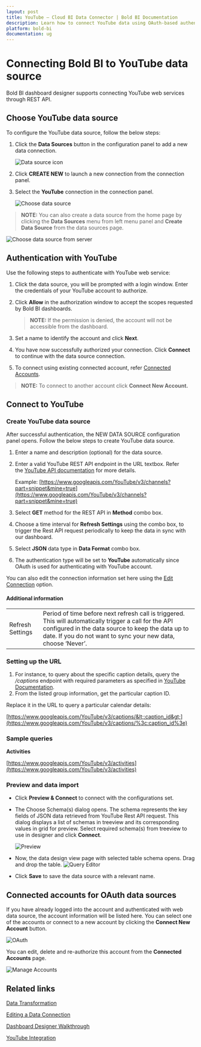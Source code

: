 ```yaml
---
layout: post
title: YouTube – Cloud BI Data Connector | Bold BI Documentation
description: Learn how to connect YouTube data using OAuth-based authentication through REST API endpoint with Bold BI Cloud.
platform: bold-bi
documentation: ug
---
```


# Connecting Bold BI to YouTube data source
Bold BI dashboard designer supports connecting YouTube web services through REST API. 

## Choose YouTube data source
To configure the YouTube data source, follow the below steps:
1. Click the **Data Sources** button in the configuration panel to add a new data connection.

   ![Data source icon](/static/assets/cloud/working-with-datasource/data-connectors/images/common/DataSourcesIcon.png)

2. Click **CREATE NEW** to launch a new connection from the connection panel.
3. Select the **YouTube** connection in the connection panel.

   ![Choose data source](/static/assets/cloud/working-with-datasource/data-connectors/images/Youtube/ChooseDS.png)

> **NOTE:** You can also create a data source from the home page by clicking the **Data Sources** menu from left menu panel and **Create Data Source** from the data sources page.

   ![Choose data source from server](/static/assets/cloud/working-with-datasource/data-connectors/images/Youtube/ChooseDS_Server.png)

## Authentication with YouTube
Use the following steps to authenticate with YouTube web service:

1. Click the data source, you will be prompted with a login window. Enter the credentials of your YouTube account to authorize.
2. Click **Allow** in the authorization window to accept the scopes requested by Bold BI dashboards.

   > **NOTE:** If the permission is denied, the account will not be accessible from the dashboard.

3. Set a name to identify the account and click **Next**. 
4. You have now successfully authorized your connection. Click **Connect** to continue with the data source connection.
5. To connect using existing connected account, refer [Connected Accounts](/cloud-bi/working-with-data-source/data-connectors/youtube/#connected-accounts-for-oauth-data-sources).

> **NOTE:** To connect to another account click **Connect New Account.**


## Connect to YouTube
### Create YouTube data source
After successful authentication, the NEW DATA SOURCE configuration panel opens. Follow the below steps to create YouTube data source.
1. Enter a name and description (optional) for the data source.
2. Enter a valid YouTube REST API endpoint in the URL textbox. Refer the [YouTube API documentation](https://developers.google.com/YouTube/v3/docs/) for more details.

    Example: [https://www.googleapis.com/YouTube/v3/channels?part=snippet&mine=true](https://www.googleapis.com/YouTube/v3/channels?part=snippet&mine=true)    
3. Select **GET** method for the REST API in **Method** combo box.
4. Choose a time interval for **Refresh Settings** using the combo box, to trigger the Rest API request periodically to keep the data in sync with our dashboard.  
5. Select **JSON** data type in **Data Format** combo box.
6. The authentication type will be set to **YouTube** automatically since OAuth is used for authenticating with YouTube account.

You can also edit the connection information set here using the [Edit Connection](/cloud-bi/working-with-data-source/editing-a-data-connection/) option.

#### Additional information
<table width="600">
<tr>
<td>
Refresh Settings
</td>
<td>
Period of time before next refresh call is triggered. This will automatically trigger a call for the API configured in the data source to keep the data up to date. If you do not want to sync your new data, choose ‘Never’.
</td>
</tr>
</table>

### Setting up the URL
1. For instance, to query about the specific caption details, query the <i>/captions</i> endpoint with required parameters as specified in [YouTube Documentation](https://developers.google.com/YouTube/v3/docs/captions/list).
2. From the listed group information, get the particular caption ID.

Replace it in the URL to query a particular calendar details:

[https://www.googleapis.com/YouTube/v3/captions/&lt;:caption_id&gt;](https://www.googleapis.com/YouTube/v3/captions/%3c:caption_id%3e)

### Sample queries
**Activities**

[https://www.googleapis.com/YouTube/v3/activities](https://www.googleapis.com/YouTube/v3/activities)

### Preview and data import
* Click **Preview & Connect** to connect with the configurations set.
* The Choose Schema(s) dialog opens. The schema represents the key fields of JSON data retrieved from YouTube Rest API request. This dialog displays a list of schemas in treeview and its corresponding values in grid for preview. Select required schema(s) from treeview to use in designer and click **Connect**.

   ![Preview](/static/assets/cloud/working-with-datasource/data-connectors/images/common/Preview.png)

* Now, the data design view page with selected table schema opens. Drag and drop the table.
   ![Query Editor](/static/assets/cloud/working-with-datasource/data-connectors/images/common/QueryEditor.png)

* Click **Save** to save the data source with a relevant name.

## Connected accounts for OAuth data sources
If you have already logged into the account and authenticated with web data source, the account information will be listed here. You can select one of the accounts or connect to a new account by clicking the **Connect New Account** button.

   ![OAuth](/static/assets/cloud/working-with-datasource/data-connectors/images/Youtube/OAuthDS.png)

You can edit, delete and re-authorize this account from the **Connected Accounts** page.

   ![Manage Accounts](/static/assets/cloud/working-with-datasource/data-connectors/images/Youtube/ManageDS.png)

## Related links

[Data Transformation](/cloud-bi/working-with-data-source/transforming-data/joining-table/)

[Editing a Data Connection](/cloud-bi/working-with-data-source/editing-a-data-connection/)   

[Dashboard Designer Walkthrough](/cloud-bi/getting-started/bold-bi-walk-through/)

[YouTube Integration](https://www.boldbi.com/integrations/youtube?utm_source=syncfusion&utm_medium=documentation&utm_campaign=boldbiyoutubeintegration)